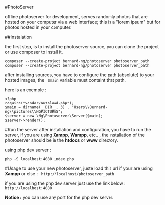 #PhotoServer

offline photoserver for development, serves randomly photos that are hosted on your computer via a web interface; 
this is a "lorem ipsum" but for photos hosted in your computer.


##Instalation

the first step, is to install the photoserver source, you can clone the project or use composer to install it.

```
composer --create-project bernard-ng/photoserver photoserver_path
composer --create-project bernard-ng/photoserver photoserver_path
```

after installing sources, you have to configure the path (absolute) to your hosted images, the ``` $main``` variable must containt that path.

here is an exemple :

```
<?php
require("vendor/autoload.php");
$main = dirname(__DIR__, 3) . "Users\\Bernard-ng\\pictures\\NGPICTURES";
$server = new \Ng\Photoserver\Server($main);
$server->render();
```

#Run the server
after installation and configuration, you have to run the server, if you are using **Xampp**, **Wampp**, etc.. , the installation of the photoserver
should be in the **htdocs** or **www** directory.

using php dev server :
```
php -S localhost:4080 index.php
```

#Usage
to use your new photoserver, juste load this url if your are using **Xampp** or else :
``` http://localhost/photoserver_path```

if you are using the php dev server just use the link below :
``` http://localhost:4080```

**Notice :** you can use any port for the php dev server.